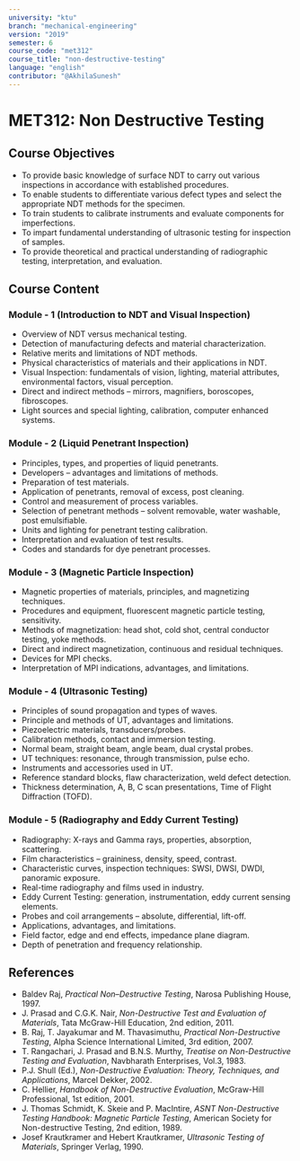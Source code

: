 ```yaml
---
university: "ktu"
branch: "mechanical-engineering"
version: "2019"
semester: 6
course_code: "met312"
course_title: "non-destructive-testing"
language: "english"
contributor: "@AkhilaSunesh"
---
```


# MET312: Non Destructive Testing

## Course Objectives

* To provide basic knowledge of surface NDT to carry out various inspections in accordance with established procedures.  
* To enable students to differentiate various defect types and select the appropriate NDT methods for the specimen.  
* To train students to calibrate instruments and evaluate components for imperfections.  
* To impart fundamental understanding of ultrasonic testing for inspection of samples.  
* To provide theoretical and practical understanding of radiographic testing, interpretation, and evaluation.  

## Course Content

### Module - 1 (Introduction to NDT and Visual Inspection)
* Overview of NDT versus mechanical testing.  
* Detection of manufacturing defects and material characterization.  
* Relative merits and limitations of NDT methods.  
* Physical characteristics of materials and their applications in NDT.  
* Visual Inspection: fundamentals of vision, lighting, material attributes, environmental factors, visual perception.  
* Direct and indirect methods – mirrors, magnifiers, boroscopes, fibroscopes.  
* Light sources and special lighting, calibration, computer enhanced systems.  

### Module - 2 (Liquid Penetrant Inspection)
* Principles, types, and properties of liquid penetrants.  
* Developers – advantages and limitations of methods.  
* Preparation of test materials.  
* Application of penetrants, removal of excess, post cleaning.  
* Control and measurement of process variables.  
* Selection of penetrant methods – solvent removable, water washable, post emulsifiable.  
* Units and lighting for penetrant testing calibration.  
* Interpretation and evaluation of test results.  
* Codes and standards for dye penetrant processes.  

### Module - 3 (Magnetic Particle Inspection)
* Magnetic properties of materials, principles, and magnetizing techniques.  
* Procedures and equipment, fluorescent magnetic particle testing, sensitivity.  
* Methods of magnetization: head shot, cold shot, central conductor testing, yoke methods.  
* Direct and indirect magnetization, continuous and residual techniques.  
* Devices for MPI checks.  
* Interpretation of MPI indications, advantages, and limitations.  

### Module - 4 (Ultrasonic Testing)
* Principles of sound propagation and types of waves.  
* Principle and methods of UT, advantages and limitations.  
* Piezoelectric materials, transducers/probes.  
* Calibration methods, contact and immersion testing.  
* Normal beam, straight beam, angle beam, dual crystal probes.  
* UT techniques: resonance, through transmission, pulse echo.  
* Instruments and accessories used in UT.  
* Reference standard blocks, flaw characterization, weld defect detection.  
* Thickness determination, A, B, C scan presentations, Time of Flight Diffraction (TOFD).  

### Module - 5 (Radiography and Eddy Current Testing)
* Radiography: X-rays and Gamma rays, properties, absorption, scattering.  
* Film characteristics – graininess, density, speed, contrast.  
* Characteristic curves, inspection techniques: SWSI, DWSI, DWDI, panoramic exposure.  
* Real-time radiography and films used in industry.  
* Eddy Current Testing: generation, instrumentation, eddy current sensing elements.  
* Probes and coil arrangements – absolute, differential, lift-off.  
* Applications, advantages, and limitations.  
* Field factor, edge and end effects, impedance plane diagram.  
* Depth of penetration and frequency relationship.  

## References

* Baldev Raj, *Practical Non–Destructive Testing*, Narosa Publishing House, 1997.  
* J. Prasad and C.G.K. Nair, *Non-Destructive Test and Evaluation of Materials*, Tata McGraw-Hill Education, 2nd edition, 2011.  
* B. Raj, T. Jayakumar and M. Thavasimuthu, *Practical Non-Destructive Testing*, Alpha Science International Limited, 3rd edition, 2007.  
* T. Rangachari, J. Prasad and B.N.S. Murthy, *Treatise on Non-Destructive Testing and Evaluation*, Navbharath Enterprises, Vol.3, 1983.  
* P.J. Shull (Ed.), *Non-Destructive Evaluation: Theory, Techniques, and Applications*, Marcel Dekker, 2002.  
* C. Hellier, *Handbook of Non-Destructive Evaluation*, McGraw-Hill Professional, 1st edition, 2001.  
* J. Thomas Schmidt, K. Skeie and P. MacIntire, *ASNT Non-Destructive Testing Handbook: Magnetic Particle Testing*, American Society for Non-destructive Testing, 2nd edition, 1989.  
* Josef Krautkramer and Hebert Krautkramer, *Ultrasonic Testing of Materials*, Springer Verlag, 1990.  
